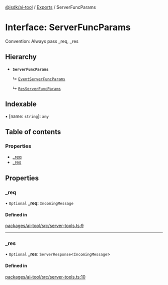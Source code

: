 [@isdk/ai-tool](../README.md) / [Exports](../modules.md) / ServerFuncParams

# Interface: ServerFuncParams

Convention: Always pass _req, _res

## Hierarchy

- **`ServerFuncParams`**

  ↳ [`EventServerFuncParams`](EventServerFuncParams.md)

  ↳ [`ResServerFuncParams`](ResServerFuncParams.md)

## Indexable

▪ [name: `string`]: `any`

## Table of contents

### Properties

- [\_req](ServerFuncParams.md#_req)
- [\_res](ServerFuncParams.md#_res)

## Properties

### \_req

• `Optional` **\_req**: `IncomingMessage`

#### Defined in

[packages/ai-tool/src/server-tools.ts:9](https://github.com/isdk/ai-tool.js/blob/c377a1408daee78a2484142b6d99ef7fbbec7c7c/src/server-tools.ts#L9)

___

### \_res

• `Optional` **\_res**: `ServerResponse`\<`IncomingMessage`\>

#### Defined in

[packages/ai-tool/src/server-tools.ts:10](https://github.com/isdk/ai-tool.js/blob/c377a1408daee78a2484142b6d99ef7fbbec7c7c/src/server-tools.ts#L10)

